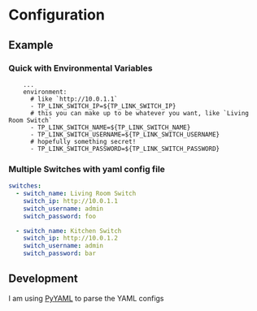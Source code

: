 # Configuration

## Example

### Quick with Environmental Variables

```
    ...
    environment:
      # like `http://10.0.1.1`
      - TP_LINK_SWITCH_IP=${TP_LINK_SWITCH_IP}
      # this you can make up to be whatever you want, like `Living Room Switch`
      - TP_LINK_SWITCH_NAME=${TP_LINK_SWITCH_NAME}
      - TP_LINK_SWITCH_USERNAME=${TP_LINK_SWITCH_USERNAME}
      # hopefully something secret!
      - TP_LINK_SWITCH_PASSWORD=${TP_LINK_SWITCH_PASSWORD}
```

### Multiple Switches with yaml config file

```yaml
switches:
  - switch_name: Living Room Switch
    switch_ip: http://10.0.1.1
    switch_username: admin
    switch_password: foo

  - switch_name: Kitchen Switch
    switch_ip: http://10.0.1.2
    switch_username: admin
    switch_password: bar
```

## Development

I am using [PyYAML](https://pyyaml.org/wiki/PyYAMLDocumentation) to parse the YAML configs

